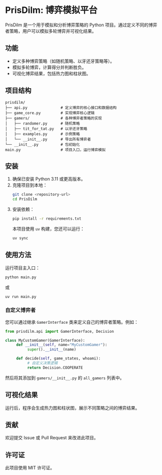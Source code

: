# PrisDilm: 博弈模拟平台

PrisDilm 是一个用于模拟和分析博弈策略的 Python 项目。通过定义不同的博弈者策略，用户可以模拟多轮博弈并可视化结果。

## 功能

- 定义多种博弈策略（如随机策略、以牙还牙策略等）。
- 模拟多轮博弈，计算得分并判断胜负。
- 可视化博弈结果，包括热力图和柱状图。

## 项目结构

```plaintext
prisdilm/
├── api.py               # 定义博弈的核心接口和数据结构
├── game_core.py         # 实现博弈核心逻辑
├── gamers/              # 各种博弈者策略的实现
│   ├── randomer.py      # 随机策略
│   ├── tit_for_tat.py   # 以牙还牙策略
│   ├── examples.py      # 示例策略
│   └── __init__.py      # 导出所有博弈者
└── __init__.py          # 包初始化
main.py                  # 项目入口，运行博弈模拟
```

## 安装

1. 确保已安装 Python 3.11 或更高版本。
2. 克隆项目到本地：
    ```bash
    git clone <repository-url>
    cd PrisDilm
    ```
3. 安装依赖：
    ```bash
    pip install -r requirements.txt
    ```
    本项目使用 `uv` 构建，您还可以运行：
    ```bash
    uv sync
    ```

## 使用方法

运行项目主入口：
```bash
python main.py
```
或
```bash
uv run main.py
```

### 自定义博弈者

您可以通过继承 `GamerInterface` 类来定义自己的博弈者策略。例如：
```python
from prisdilm.api import GamerInterface, Decision

class MyCustomGamer(GamerInterface):
     def __init__(self, name="MyCustomGamer"):
          super().__init__(name)

     def decide(self, game_states, whoami):
          # 自定义决策逻辑
          return Decision.COOPERATE
```

然后将其添加到 `gamers/__init__.py` 的 `all_gamers` 列表中。

## 可视化结果

运行后，程序会生成热力图和柱状图，展示不同策略之间的博弈结果。

## 贡献

欢迎提交 Issue 或 Pull Request 来改进此项目。

## 许可证

此项目使用 MIT 许可证。
